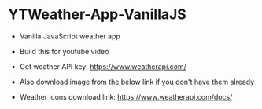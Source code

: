 # YTWeather-App-VanillaJS

- Vanilla JavaScript weather app
- Build this for youtube video

- Get weather API key: https://www.weatherapi.com/
- Also download image from the below link if you don't have them already
- Weather icons download link: https://www.weatherapi.com/docs/
